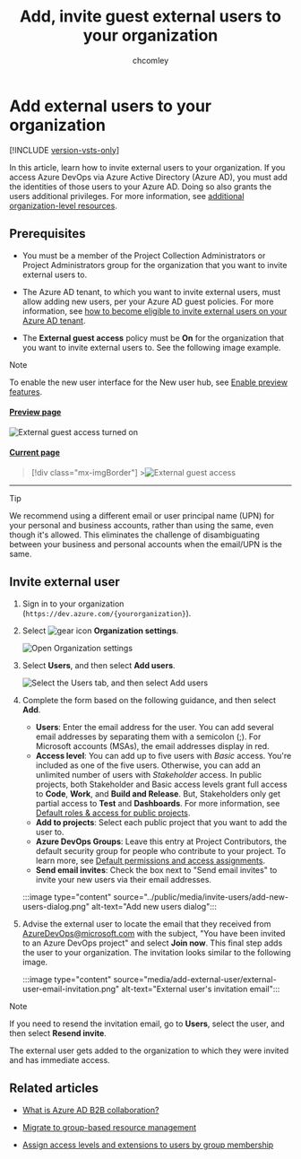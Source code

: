﻿---
title: Add, invite guest external users to your organization
titleSuffix: Azure DevOps Services
ms.custom: seodec18
description: Learn how to invite an external user or outside guest to your organization
ms.technology: devops-accounts
ms.assetid: ec935536-6a5e-4b62-adf2-4207a70440bd
ms.topic: conceptual
ms.author: chcomley
author: chcomley
ms.date: 04/23/2020
monikerRange: 'azure-devops'
---

# Add external users to your organization

[!INCLUDE [version-vsts-only](../../includes/version-vsts-only.md)]

In this article, learn how to invite external users to your organization. If you access Azure DevOps via Azure Active Directory (Azure AD), you must add the identities of those users to your Azure AD. Doing so also grants the users additional privileges. For more information, see [additional organization-level resources](resources-granted-to-project-members.md).

## Prerequisites

* You must be a member of the Project Collection Administrators or Project Administrators group for the organization that you want to invite external users to.

* The Azure AD tenant, to which you want to invite external users, must allow adding new users, per your Azure AD guest policies. For more information, see [how to become eligible to invite external users on your Azure AD tenant](/azure/active-directory/active-directory-b2b-delegate-invitations).

* The **External guest access** policy must be **On** for the organization that you want to invite external users to. See the following image example.

> [!NOTE]  
> To enable the new user interface for the New user hub, see [Enable preview features](../../project/navigation/preview-features.md).

#### [Preview page](#tab/preview-page)

![External guest access turned on](media/add-external-user/guest-access-preview.png)

#### [Current page](#tab/current-page)

> [!div class="mx-imgBorder"] >![External guest access](media/add-external-user/guest-access.png)

---

> [!TIP]
> We recommend using a different email or user principal name (UPN) for your personal and business accounts, rather than using the same, even though it's allowed. This eliminates the challenge of disambiguating between your business and personal accounts when the email/UPN is the same.

## Invite external user

1.  Sign in to your organization (`https://dev.azure.com/{yourorganization}`).

2.  Select ![gear icon](../../media/icons/gear-icon.png) **Organization settings**.

    ![Open Organization settings](../../media/settings/open-admin-settings-vert.png)

3.  Select **Users**, and then select **Add users**.

    ![Select the Users tab, and then select Add users](../../media/add-new-users.png)

4.  Complete the form based on the following guidance, and then select **Add**.

    * **Users**: Enter the email address for the user. You can add several email addresses by separating them with a semicolon (;). For Microsoft accounts (MSAs), the email addresses display in red.
    * **Access level**: You can add up to five users with _Basic_ access. You're included as one of the five users. Otherwise, you can add an unlimited number of users with _Stakeholder_ access. In public projects, both Stakeholder and Basic access levels grant full access to **Code**, **Work**, and **Build and Release**. But, Stakeholders only get partial access to **Test** and **Dashboards**. For more information, see [Default roles & access for public projects](../public/default-roles-access-public.md).
    * **Add to projects**: Select each public project that you want to add the user to.
    * **Azure DevOps Groups**: Leave this entry at Project Contributors, the default security group for people who contribute to your project. To learn more, see [Default permissions and access assignments](../security/permissions-access.md).
    * **Send email invites**: Check the box next to "Send email invites" to invite your new users via their email addresses.

    :::image type="content" source="../public/media/invite-users/add-new-users-dialog.png" alt-text="Add new users dialog":::

5.  Advise the external user to locate the email that they received from AzureDevOps@microsoft.com with the subject, "You have been invited to an Azure DevOps project" and select **Join now**. This final step adds the user to your organization. The invitation looks similar to the following image.

    :::image type="content" source="media/add-external-user/external-user-email-invitation.png" alt-text="External user's invitation email":::

> [!Note]
> If you need to resend the invitation email, go to **Users**, select the user, and then select **Resend invite**.

The external user gets added to the organization to which they were invited and has immediate access.

## Related articles

* [What is Azure AD B2B collaboration?](/azure/active-directory/active-directory-b2b-what-is-azure-ad-b2b)

* [Migrate to group-based resource management](migrate-to-group-based-resource-management-in-VSTS.md)

* [Assign access levels and extensions to users by group membership](assign-access-levels-and-extensions-by-group-membership.md)
